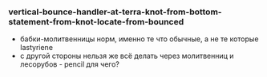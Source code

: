 ### vertical-bounce-handler-at-terra-knot-from-bottom-statement-from-knot-locate-from-bounced

* бабки-молитвенницы норм, именно те что обычные, а не те которые lastyriene
* с другой стороны нельзя же всё делать через молитвенниц и лесорубов - pencil для чего?
